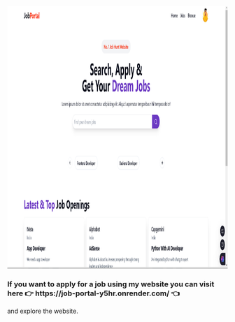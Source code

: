 <img src="https://github.com/Code2With-Pratik/Job-Portal/blob/main/image.png?raw=true" alt="Girl in a jacket"  height="600">

<h3> If you want to apply for a job using my website you can visit here 👉 https://job-portal-y5hr.onrender.com/ 👈 </h3> and explore the website.
